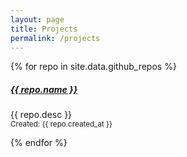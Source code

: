 ```yaml
---
layout: page
title: Projects
permalink: /projects
---
```


<div class="row">
{% for repo in site.data.github_repos %}

<div class="col-12 ">
    <div class="card-body border mb-3">
        <h5 class="card-title"><a href="{{ repo.url }}">{{ repo.name }}</a></h5>
        <p class="card-text">{{ repo.desc }}<br>
        <small>Created: {{ repo.created_at }}</small>
        </p>
    </div>
</div>
{% endfor %}
</div>

